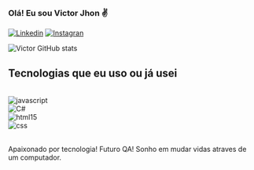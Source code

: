 ### Olá! Eu sou Victor Jhon ✌️

[![Linkedin](https://img.shields.io/badge/LinkedIn-0077B5?style=for-the-badge&logo=linkedin&logoColor=white)](https://www.linkedin.com/in/victor-jhon-1ab955244/?originalSubdomain=br)
[![Instagran](https://img.shields.io/badge/Instagram-E4405F?style=for-the-badge&logo=instagram&logoColor=white)](https://www.instagram.com/victorjhon_/)


![Victor GitHub stats](https://github-readme-stats.vercel.app/api?username=Victor-Jhon&show_icons=true&theme=radical) 

## Tecnologias que eu uso ou já usei 

<div style="diplay: inline_block"><br/>
<img align="center" alt="javascript" src="https://img.shields.io/badge/JavaScript-F7DF1E?style=for-the-badge&logo=javascript&logoColor=black" /></div>
<img align="center" alt="C#" src="https://img.shields.io/badge/C%23-239120?style=for-the-badge&logo=c-sharp&logoColor=white" />
<div><img align="center" alt="html15" src="https://img.shields.io/badge/HTML-239120?style=for-the-badge&logo=html5&logoColor=white"/></div>
<div><img align="center" alt="css" src="https://img.shields.io/badge/CSS-239120?&style=for-the-badge&logo=css3&logoColor=white"/></div>
</div><br/>

Apaixonado por tecnologia! 
Futuro QA! 
Sonho em mudar vidas atraves de um computador.

